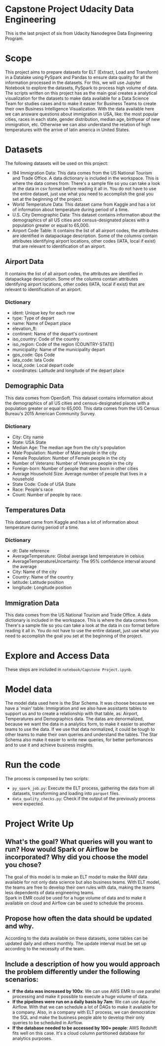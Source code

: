 # Capstone Project Udacity Data Engineering
This is the last project of six from Udacity Nanodegree Data Engineering Program.

# Scope
This project aims to prepare datasets for ELT (Extract, Load and Transform) in a Datalake using PySpark and Pandas to ensure data quality for all the information processed in the datasets. For this, we will use Jupyter Notebook to explore the datasets, PySpark to process high volume of data. The scripts written on this project has as the main goal creates a analytical visualization for the datasets to make data available for a Data Science Team for studies cases and to make it easier for Business Teams to create their own Business Intelligence Visualization.
With the data available here we can answare questions about immigration in USA, like: the most popular cities, races in each state, gender distribution, median age, birthyear of new immigration, etc. Otherwise we can also understand the relation of high temperatures with the arrive of latin america in United States.

# Datasets
The following datasets will be used on this project:
- I94 Immigration Data: This data comes from the US National Tourism and Trade Office. A data dictionary is included in the workspace. This is where the data comes from. There's a sample file so you can take a look at the data in csv format before reading it all in. You do not have to use the entire dataset, just use what you need to accomplish the goal you set at the beginning of the project.
- World Temperature Data: This dataset came from Kaggle and has a lot of information about temperature during period of a time.
- U.S. City Demographic Data: This dataset contains information about the demographics of all US cities and census-designated places with a population greater or equal to 65,000.
- Airport Code Table: It contains the list of all airport codes, the attributes are identified in datapackage description. Some of the columns contain attributes identifying airport locations, other codes (IATA, local if exist) that are relevant to identification of an airport.

## Airport Data
It contains the list of all airport codes, the attributes are identified in datapackage description. Some of the columns contain attributes identifying airport locations, other codes (IATA, local if exist) that are relevant to identification of an airport.

### Dictionary
- ident: Unique key for each row
- type: Type of depart
- name: Name of Depart place
- elevation_ft:
- continent: Name of the depart's continent
- iso_country: Code of the country
- iso_region: Code of the region (COUNTRY-STATE)
- municipality: Name of the municipality depart
- gps_code: Gps Code
- iata_code: Iata Code
- local_code: Local depart code
- coordinates: Latitude and longitude of the depart place

## Demographic Data
This data comes from OpenSoft. This dataset contains information about the demographics of all US cities and census-designated places with a population greater or equal to 65,000. This data comes from the US Census Bureau's 2015 American Community Survey.

### Dictionary
- City: City name
- State: USA State
- Median Age: The median age from the city's population
- Male Population: Number of Male people in the city
- Female Population: Number of Female people in the city
- Number of Veterans: Number of Veterans people in the city
- Foreign-born: Number of people that were born in other cities
- Average Household Size: Average number of people that lives in a household
- State Code: Code of USA State
- Race: People's race
- Count: Number of people by race.


## Temperatures Data
This dataset came from Kaggle and has a lot of information about temperature during period of a time.

### Dictionary
- dt: Date reference
- AverageTemperature: Global average land temperature in celsius
- AverageTemperatureUncertainty: The 95% confidence interval around the average
- City: Name of the city
- Country: Name of the country
- latitude: Latitude position
- longitude: Longitude position


## Immigration Data
This data comes from the US National Tourism and Trade Office. A data dictionary is included in the workspace. This is where the data comes from. There's a sample file so you can take a look at the data in csv format before reading it all in. You do not have to use the entire dataset, just use what you need to accomplish the goal you set at the beginning of the project.

# Explore and Access Data
These steps are included in `notebook/Capstone Project.ipynb`.

# Model data
The model data used here is the Star Schema. It was choose because we have a 'main' table: Immigration and we also have assistants tables to support us and to create a relationship with that table, as: Airport, Temperatures and Demographics data. The datas are denormalized, because we want the data in a analytics form, to make it easier to another teams to use the data. If we use that data normalized, it could be tough to other teams to make their own queries and understand the tables.
The Star Schema also make it easier to write new queries, for better perfomances and to use it and achieve business insights.

# Run the code
The process is composed by two scripts:
- `py_spark_job.py`: Execute the ELT process, gathering the data from all datasets, transforming and loading into `parquet` files.
- `data_quality_checks.py`: Check if the output of the previously process were expected.

# Project Write Up
## What's the goal? What queries will you want to run? How would Spark or Airflow be incorporated? Why did you choose the model you chose?
The goal of this model is to make an ELT model to make the RAW data available for not only data science but also business teams. With ELT model, the teams are free to develop their own rules with data, making the teams less dependents of data engineering teams.  
Spark in EMR could be used for a huge volume of data and to make it available on cloud and Airflow can be used to schedule the process.

## Propose how often the data should be updated and why.
According to the data available on these datasets, some tables can be updated daily and others monthly. The update interval must be set up according to the necessity of the team.

## Include a description of how you would approach the problem differently under the following scenarios:
- **If the data was increased by 100x**: We can use AWS EMR to use parallel processing and make it possible to execute a huge volume of data.
- **If the pipelines were run on a daily basis by 7am**: We can use Apache Airflow. With that we can schedule a lot of DAGs to make it available for a company. Also, in a company with ELT process, we can democratize the SQL and make the business people able to develop their only queries to be scheduled in Airflow.
- **If the database needed to be accessed by 100+ people**: AWS Redshift fits well on this case. It's a cloud column partitioned database for analytics purposes.